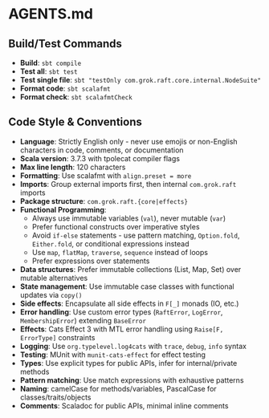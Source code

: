 # AGENTS.md

## Build/Test Commands

- **Build**: `sbt compile`
- **Test all**: `sbt test`
- **Test single file**: `sbt "testOnly com.grok.raft.core.internal.NodeSuite"`
- **Format code**: `sbt scalafmt`
- **Format check**: `sbt scalafmtCheck`

## Code Style & Conventions

- **Language**: Strictly English only - never use emojis or non-English characters in code, comments, or documentation
- **Scala version**: 3.7.3 with tpolecat compiler flags
- **Max line length**: 120 characters
- **Formatting**: Use scalafmt with `align.preset = more`
- **Imports**: Group external imports first, then internal `com.grok.raft` imports
- **Package structure**: `com.grok.raft.{core|effects}`
- **Functional Programming**:
  - Always use immutable variables (`val`), never mutable (`var`)
  - Prefer functional constructs over imperative styles
  - Avoid `if-else` statements - use pattern matching, `Option.fold`, `Either.fold`, or conditional expressions instead
  - Use `map`, `flatMap`, `traverse`, `sequence` instead of loops
  - Prefer expressions over statements
- **Data structures**: Prefer immutable collections (List, Map, Set) over mutable alternatives
- **State management**: Use immutable case classes with functional updates via `copy()`
- **Side effects**: Encapsulate all side effects in `F[_]` monads (IO, etc.)
- **Error handling**: Use custom error types (`RaftError`, `LogError`, `MembershipError`) extending `BaseError`
- **Effects**: Cats Effect 3 with MTL error handling using `Raise[F, ErrorType]` constraints
- **Logging**: Use `org.typelevel.log4cats` with `trace`, `debug`, `info` syntax
- **Testing**: MUnit with `munit-cats-effect` for effect testing
- **Types**: Use explicit types for public APIs, infer for internal/private methods
- **Pattern matching**: Use match expressions with exhaustive patterns
- **Naming**: camelCase for methods/variables, PascalCase for classes/traits/objects
- **Comments**: Scaladoc for public APIs, minimal inline comments